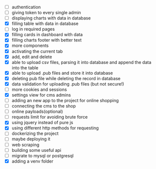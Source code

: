 - [ ] authentication
- [ ] giving token to every single admin
- [ ] displaying charts with data in database
- [x] filling table with data in database
- [ ] log in required pages
- [x] filling cards in dashboard with data
- [x] filling charts footer with better text
- [x] more components
- [x] activating the current tab
- [x] add, edit and delete
- [x] able to upload csv files, parsing it into database and append the data into the table
- [x] able to upload .pub files and store it into database
- [x] deleting pub file while deleting the record in database
- [x] data validation for uploading .pub files (but not secure!)
- [ ] more cookies and sessions
- [x] settings view for cms admins
- [ ] adding an new app to the project for online shopping
- [ ] connecting the cms to the shop
- [ ] online payloads(optional)
- [ ] requests limit for avoiding brute force
- [x] using jquery instead of pure js
- [x] using different http methods for requesting
- [ ] dockerizing the project
- [ ] maybe deploying it
- [ ] web scraping
- [ ] building some useful api
- [ ] migrate to mysql or postgresql
- [x] adding a venv folder
